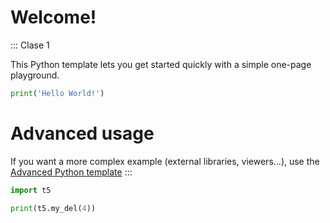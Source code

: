 # Welcome!

::: Clase 1

This Python template lets you get started quickly with a simple one-page playground.

```python runnable
print('Hello World!')
```

# Advanced usage

If you want a more complex example (external libraries, viewers...), use the [Advanced Python template](https://tech.io/select-repo/429)
:::

```python runnable
import t5

print(t5.my_del(4))

```
